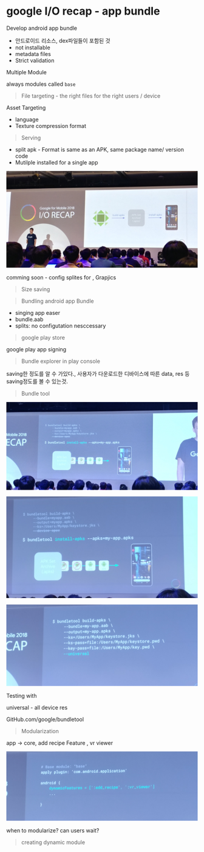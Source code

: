 # google I/O recap - app bundle

Develop android app bundle

- 안드로이드 리소스, dex파일들이 포함된 것
- not installable 
- metadata files
- Strict validation

Multiple Module

always modules called `base`

>  File targeting - the right files for the right users / device

Asset Targeting 

- language
- Texture compression format

> Serving

- split apk - Format is same as an APK, same package name/ version code
- Mutilple installed for a single app

![20180625_133623_HDR](/20180625_133623_HDR.jpg)

comming soon - config splites for , Grapjics

> Size saving

> Bundling android app Bundle

- singing app easer
- bundle.aab
- splits: no configutation nesccessary

> google play store

google play app signing

> Bundle explorer in play console

saving한 정도를 알 수 가있다., 사용자가 다운로드한 디바이스에 따른  data, res 등 saving정도를 볼 수 있는것.

> Bundle tool 

![20180625_133846_HDR](/20180625_133846_HDR.jpg)

![20180625_133850](/20180625_133850.jpg)

![20180625_133910](/20180625_133910.jpg)

Testing with

universal - all device res

GitHub.com/google/bundletool

> Modularization

app -> core, add recipe Feature , vr viewer

![20180625_134441](/20180625_134441.jpg)

when to modularize? can users wait?

> creating dynamic module



